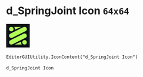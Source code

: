 # d_SpringJoint Icon `64x64`
<img src="/img/d_SpringJoint%20Icon.png" width=64 height=64>

``` CSharp
EditorGUIUtility.IconContent("d_SpringJoint Icon")
```
```
d_SpringJoint Icon
```
